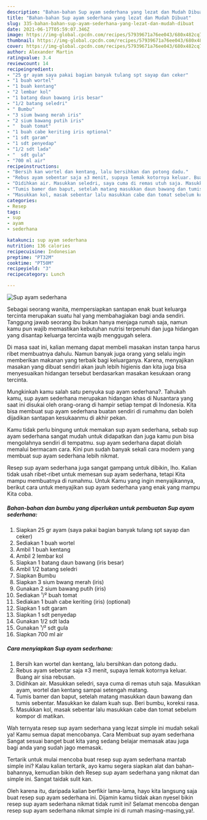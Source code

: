 ```yaml
---
description: "Bahan-bahan Sup ayam sederhana yang lezat dan Mudah Dibuat"
title: "Bahan-bahan Sup ayam sederhana yang lezat dan Mudah Dibuat"
slug: 335-bahan-bahan-sup-ayam-sederhana-yang-lezat-dan-mudah-dibuat
date: 2021-06-17T05:59:07.346Z
image: https://img-global.cpcdn.com/recipes/57939671a76ee043/680x482cq70/sup-ayam-sederhana-foto-resep-utama.jpg
thumbnail: https://img-global.cpcdn.com/recipes/57939671a76ee043/680x482cq70/sup-ayam-sederhana-foto-resep-utama.jpg
cover: https://img-global.cpcdn.com/recipes/57939671a76ee043/680x482cq70/sup-ayam-sederhana-foto-resep-utama.jpg
author: Alexander Martin
ratingvalue: 3.4
reviewcount: 14
recipeingredient:
- "25 gr ayam saya pakai bagian banyak tulang spt sayap dan ceker"
- "1 buah wortel"
- "1 buah kentang"
- "2 lembar kol"
- "1 batang daun bawang iris besar"
- "1/2 batang seledri"
- " Bumbu"
- "3 sium bwang merah iris"
- "2 sium bawang putih iris"
- "  buah tomat"
- "1 buah cabe keriting iris optional"
- "1 sdt garam"
- "1 sdt penyedap"
- "1/2 sdt lada"
- "  sdt gula"
- "700 ml air"
recipeinstructions:
- "Bersih kan wortel dan kentang, lalu bersihkan dan potong dadu."
- "Rebus ayam sebentar saja ±3 menit, supaya lemak kotornya keluar. Buang air sisa rebusan."
- "Didihkan air. Masukkan seledri, saya cuma di remas utuh saja. Masukkan ayam, wortel dan kentang sampai setengah matang."
- "Tumis bamer dan baput, setelah matang masukkan daun bawang dan tumis sebentar. Masukkan ke dalam kuah sup. Beri bumbu, koreksi rasa."
- "Masukkan kol, masak sebentar lalu masukkan cabe dan tomat sebelum kompor di matikan."
categories:
- Resep
tags:
- sup
- ayam
- sederhana

katakunci: sup ayam sederhana 
nutrition: 136 calories
recipecuisine: Indonesian
preptime: "PT32M"
cooktime: "PT50M"
recipeyield: "3"
recipecategory: Lunch

---
```



![Sup ayam sederhana](https://img-global.cpcdn.com/recipes/57939671a76ee043/680x482cq70/sup-ayam-sederhana-foto-resep-utama.jpg)

Sebagai seorang wanita, mempersiapkan santapan enak buat keluarga tercinta merupakan suatu hal yang membahagiakan bagi anda sendiri. Tanggung jawab seorang ibu bukan hanya menjaga rumah saja, namun kamu pun wajib memastikan kebutuhan nutrisi terpenuhi dan juga hidangan yang disantap keluarga tercinta wajib menggugah selera.

Di masa  saat ini, kalian memang dapat membeli masakan instan tanpa harus ribet membuatnya dahulu. Namun banyak juga orang yang selalu ingin memberikan makanan yang terbaik bagi keluarganya. Karena, menyajikan masakan yang dibuat sendiri akan jauh lebih higienis dan kita juga bisa menyesuaikan hidangan tersebut berdasarkan masakan kesukaan orang tercinta. 



Mungkinkah kamu salah satu penyuka sup ayam sederhana?. Tahukah kamu, sup ayam sederhana merupakan hidangan khas di Nusantara yang saat ini disukai oleh orang-orang di hampir setiap tempat di Indonesia. Kita bisa membuat sup ayam sederhana buatan sendiri di rumahmu dan boleh dijadikan santapan kesukaanmu di akhir pekan.

Kamu tidak perlu bingung untuk memakan sup ayam sederhana, sebab sup ayam sederhana sangat mudah untuk didapatkan dan juga kamu pun bisa mengolahnya sendiri di tempatmu. sup ayam sederhana dapat diolah memalui bermacam cara. Kini pun sudah banyak sekali cara modern yang membuat sup ayam sederhana lebih nikmat.

Resep sup ayam sederhana juga sangat gampang untuk dibikin, lho. Kalian tidak usah ribet-ribet untuk memesan sup ayam sederhana, tetapi Kita mampu membuatnya di rumahmu. Untuk Kamu yang ingin menyajikannya, berikut cara untuk menyajikan sup ayam sederhana yang enak yang mampu Kita coba.

<!--inarticleads1-->

##### Bahan-bahan dan bumbu yang diperlukan untuk pembuatan Sup ayam sederhana:

1. Siapkan 25 gr ayam (saya pakai bagian banyak tulang spt sayap dan ceker)
1. Sediakan 1 buah wortel
1. Ambil 1 buah kentang
1. Ambil 2 lembar kol
1. Siapkan 1 batang daun bawang (iris besar)
1. Ambil 1/2 batang seledri
1. Siapkan  Bumbu
1. Siapkan 3 sium bwang merah (iris)
1. Gunakan 2 sium bawang putih (iris)
1. Sediakan  ¹/² buah tomat
1. Sediakan 1 buah cabe keriting (iris) (optional)
1. Siapkan 1 sdt garam
1. Siapkan 1 sdt penyedap
1. Gunakan 1/2 sdt lada
1. Gunakan  ¹/² sdt gula
1. Siapkan 700 ml air




<!--inarticleads2-->

##### Cara menyiapkan Sup ayam sederhana:

1. Bersih kan wortel dan kentang, lalu bersihkan dan potong dadu.
1. Rebus ayam sebentar saja ±3 menit, supaya lemak kotornya keluar. Buang air sisa rebusan.
1. Didihkan air. Masukkan seledri, saya cuma di remas utuh saja. Masukkan ayam, wortel dan kentang sampai setengah matang.
1. Tumis bamer dan baput, setelah matang masukkan daun bawang dan tumis sebentar. Masukkan ke dalam kuah sup. Beri bumbu, koreksi rasa.
1. Masukkan kol, masak sebentar lalu masukkan cabe dan tomat sebelum kompor di matikan.




Wah ternyata resep sup ayam sederhana yang lezat simple ini mudah sekali ya! Kamu semua dapat mencobanya. Cara Membuat sup ayam sederhana Sangat sesuai banget buat kita yang sedang belajar memasak atau juga bagi anda yang sudah jago memasak.

Tertarik untuk mulai mencoba buat resep sup ayam sederhana mantab simple ini? Kalau kalian tertarik, ayo kamu segera siapkan alat dan bahan-bahannya, kemudian bikin deh Resep sup ayam sederhana yang nikmat dan simple ini. Sangat taidak sulit kan. 

Oleh karena itu, daripada kalian berfikir lama-lama, hayo kita langsung saja buat resep sup ayam sederhana ini. Dijamin kamu tiidak akan nyesel bikin resep sup ayam sederhana nikmat tidak rumit ini! Selamat mencoba dengan resep sup ayam sederhana nikmat simple ini di rumah masing-masing,ya!.

